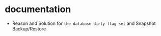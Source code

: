 # documentation

* Reason and Solution for `the database dirty flag set` and Snapshot Backup/Restore